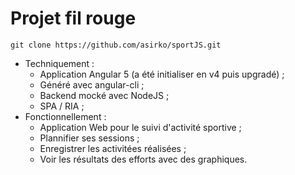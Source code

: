 # Projet fil rouge

```
git clone https://github.com/asirko/sportJS.git
```

- Techniquement :
  - Application Angular 5 (a été initialiser en v4 puis upgradé) ;
  - Généré avec angular-cli ;
  - Backend mocké avec NodeJS ;
  - SPA / RIA ;
- Fonctionnellement :
  - Application Web pour le suivi d'activité sportive ;
  - Plannifier ses sessions ;
  - Enregistrer les activitées réalisées ;
  - Voir les résultats des efforts avec des graphiques.
